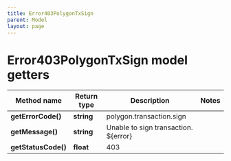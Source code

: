 ```yaml
---
title: Error403PolygonTxSign
parent: Model
layout: page
---
```


# Error403PolygonTxSign model getters

Method name | Return type | Description | Notes
------------ | ------------- | ------------- | -------------
**getErrorCode()** | **string** | polygon.transaction.sign |
**getMessage()** | **string** | Unable to sign transaction. ${error} |
**getStatusCode()** | **float** | 403 |

